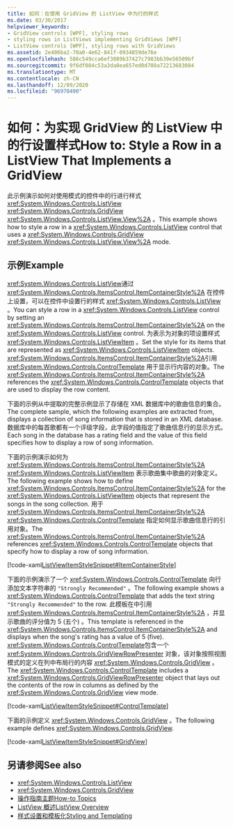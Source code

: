 ```yaml
---
title: 如何：在使用 GridView 的 ListView 中为行的样式
ms.date: 03/30/2017
helpviewer_keywords:
- GridView controls [WPF], styling rows
- styling rows in ListViews implementing GridViews [WPF]
- ListView controls [WPF], styling rows with GridViews
ms.assetid: 2e406ba2-70a0-4e62-841f-0934859de76e
ms.openlocfilehash: 586c549cca6ef3089b37427c7983bb39e56509bf
ms.sourcegitcommit: 9f6df084c53a3da0ea657ed0d708a72213683084
ms.translationtype: MT
ms.contentlocale: zh-CN
ms.lasthandoff: 12/09/2020
ms.locfileid: "96970490"
---
```

# <a name="how-to-style-a-row-in-a-listview-that-implements-a-gridview"></a><span data-ttu-id="d9329-102">如何：为实现 GridView 的 ListView 中的行设置样式</span><span class="sxs-lookup"><span data-stu-id="d9329-102">How to: Style a Row in a ListView That Implements a GridView</span></span>
<span data-ttu-id="d9329-103">此示例演示如何对使用模式的控件中的行进行样式 <xref:System.Windows.Controls.ListView> <xref:System.Windows.Controls.GridView> <xref:System.Windows.Controls.ListView.View%2A> 。</span><span class="sxs-lookup"><span data-stu-id="d9329-103">This example shows how to style a row in a <xref:System.Windows.Controls.ListView> control that uses a <xref:System.Windows.Controls.GridView> <xref:System.Windows.Controls.ListView.View%2A> mode.</span></span>  
  
## <a name="example"></a><span data-ttu-id="d9329-104">示例</span><span class="sxs-lookup"><span data-stu-id="d9329-104">Example</span></span>  
 <span data-ttu-id="d9329-105"><xref:System.Windows.Controls.ListView>通过 <xref:System.Windows.Controls.ItemsControl.ItemContainerStyle%2A> 在控件上设置，可以在控件中设置行的样式 <xref:System.Windows.Controls.ListView> 。</span><span class="sxs-lookup"><span data-stu-id="d9329-105">You can style a row in a <xref:System.Windows.Controls.ListView> control by setting an <xref:System.Windows.Controls.ItemsControl.ItemContainerStyle%2A> on the <xref:System.Windows.Controls.ListView> control.</span></span> <span data-ttu-id="d9329-106">为表示为对象的项设置样式 <xref:System.Windows.Controls.ListViewItem> 。</span><span class="sxs-lookup"><span data-stu-id="d9329-106">Set the style for its items that are represented as <xref:System.Windows.Controls.ListViewItem> objects.</span></span> <span data-ttu-id="d9329-107"><xref:System.Windows.Controls.ItemsControl.ItemContainerStyle%2A>引用 <xref:System.Windows.Controls.ControlTemplate> 用于显示行内容的对象。</span><span class="sxs-lookup"><span data-stu-id="d9329-107">The <xref:System.Windows.Controls.ItemsControl.ItemContainerStyle%2A> references the <xref:System.Windows.Controls.ControlTemplate> objects that are used to display the row content.</span></span>  
  
 <span data-ttu-id="d9329-108">下面的示例从中提取的完整示例显示了存储在 XML 数据库中的歌曲信息的集合。</span><span class="sxs-lookup"><span data-stu-id="d9329-108">The complete sample, which the following examples are extracted from, displays a collection of song information that is stored in an XML database.</span></span> <span data-ttu-id="d9329-109">数据库中的每首歌都有一个评级字段，此字段的值指定了歌曲信息行的显示方式。</span><span class="sxs-lookup"><span data-stu-id="d9329-109">Each song in the database has a rating field and the value of this field specifies how to display a row of song information.</span></span>  
  
 <span data-ttu-id="d9329-110">下面的示例演示如何为 <xref:System.Windows.Controls.ItemsControl.ItemContainerStyle%2A> <xref:System.Windows.Controls.ListViewItem> 表示歌曲集中歌曲的对象定义。</span><span class="sxs-lookup"><span data-stu-id="d9329-110">The following example shows how to define <xref:System.Windows.Controls.ItemsControl.ItemContainerStyle%2A> for the <xref:System.Windows.Controls.ListViewItem> objects that represent the songs in the song collection.</span></span> <span data-ttu-id="d9329-111">用于 <xref:System.Windows.Controls.ItemsControl.ItemContainerStyle%2A> <xref:System.Windows.Controls.ControlTemplate> 指定如何显示歌曲信息行的引用对象。</span><span class="sxs-lookup"><span data-stu-id="d9329-111">The <xref:System.Windows.Controls.ItemsControl.ItemContainerStyle%2A> references <xref:System.Windows.Controls.ControlTemplate> objects that specify how to display a row of song information.</span></span>  
  
 [!code-xaml[ListViewItemStyleSnippet#ItemContainerStyle](~/samples/snippets/csharp/VS_Snippets_Wpf/ListViewItemStyleSnippet/CS/Window1.xaml#itemcontainerstyle)]  
  
 <span data-ttu-id="d9329-112">下面的示例演示了一个 <xref:System.Windows.Controls.ControlTemplate> 向行添加文本字符串的 `"Strongly Recommended"` 。</span><span class="sxs-lookup"><span data-stu-id="d9329-112">The following example shows a <xref:System.Windows.Controls.ControlTemplate> that adds the text string `"Strongly Recommended"` to the row.</span></span> <span data-ttu-id="d9329-113">此模板在中引用 <xref:System.Windows.Controls.ItemsControl.ItemContainerStyle%2A> ，并显示歌曲的评分值为 5 (五个) 。</span><span class="sxs-lookup"><span data-stu-id="d9329-113">This template is referenced in the <xref:System.Windows.Controls.ItemsControl.ItemContainerStyle%2A> and displays when the song's rating has a value of 5 (five).</span></span> <span data-ttu-id="d9329-114"><xref:System.Windows.Controls.ControlTemplate>包含一个 <xref:System.Windows.Controls.GridViewRowPresenter> 对象，该对象按照视图模式的定义在列中布局行的内容 <xref:System.Windows.Controls.GridView> 。</span><span class="sxs-lookup"><span data-stu-id="d9329-114">The <xref:System.Windows.Controls.ControlTemplate> includes a <xref:System.Windows.Controls.GridViewRowPresenter> object that lays out the contents of the row in columns as defined by the <xref:System.Windows.Controls.GridView> view mode.</span></span>  
  
 [!code-xaml[ListViewItemStyleSnippet#ControlTemplate](~/samples/snippets/csharp/VS_Snippets_Wpf/ListViewItemStyleSnippet/CS/Window1.xaml#controltemplate)]  
  
 <span data-ttu-id="d9329-115">下面的示例定义 <xref:System.Windows.Controls.GridView> 。</span><span class="sxs-lookup"><span data-stu-id="d9329-115">The following example defines <xref:System.Windows.Controls.GridView>.</span></span>  
  
 [!code-xaml[ListViewItemStyleSnippet#GridView](~/samples/snippets/csharp/VS_Snippets_Wpf/ListViewItemStyleSnippet/CS/Window1.xaml#gridview)]  
  
## <a name="see-also"></a><span data-ttu-id="d9329-116">另请参阅</span><span class="sxs-lookup"><span data-stu-id="d9329-116">See also</span></span>

- <xref:System.Windows.Controls.ListView>
- <xref:System.Windows.Controls.GridView>
- [<span data-ttu-id="d9329-117">操作指南主题</span><span class="sxs-lookup"><span data-stu-id="d9329-117">How-to Topics</span></span>](listview-how-to-topics.md)
- [<span data-ttu-id="d9329-118">ListView 概述</span><span class="sxs-lookup"><span data-stu-id="d9329-118">ListView Overview</span></span>](listview-overview.md)
- [<span data-ttu-id="d9329-119">样式设置和模板化</span><span class="sxs-lookup"><span data-stu-id="d9329-119">Styling and Templating</span></span>](/dotnet/desktop-wpf/fundamentals/styles-templates-overview)
